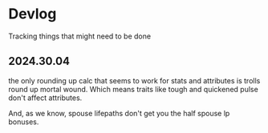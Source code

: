 # Devlog

Tracking things that might need to be done


## 2024.30.04

the only rounding up calc that seems to work for stats and attributes is trolls round up mortal wound. 
Which means traits like tough and quickened pulse don't affect attributes. 

And, as we know, spouse lifepaths don't get you the half spouse lp bonuses.